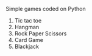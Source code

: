 Simple games coded on Python
1) Tic tac toe
2) Hangman
3) Rock Paper Scissors
4) Card Game
5) Blackjack
